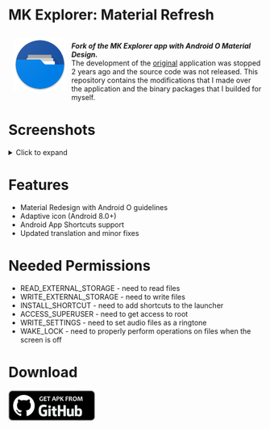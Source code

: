 # MK Explorer: Material Refresh
<img src="/Preview/Icon.png" align="left" width="105" hspace="10" vspace="10">

<br>_**Fork of the МК Explorer app with Android O Material Design.**_<br/> The development of the <a href="https://play.google.com/store/apps/details?id=pl.mkexplorer.kormateusz">original</a> application was stopped 2 years ago and the source code was not released. This repository contains the modifications that I made over the application and the binary packages that I builded for myself.
## 

# Screenshots
<details>
  <summary>Click to expand</summary>
  <img alt="Preview" src="/Preview/Preview.png"/>
</details>

# Features
  - Material Redesign with Android O guidelines 
  - Adaptive icon (Android 8.0+) 
  - Android App Shortcuts support 
  - Updated translation and minor fixes

# Needed Permissions
  - READ_EXTERNAL_STORAGE - need to read files
  - WRITE_EXTERNAL_STORAGE - need to write files
  - INSTALL_SHORTCUT - need to add shortcuts to the launcher
  - ACCESS_SUPERUSER - need to get access to root
  - WRITE_SETTINGS - need to set audio files as a ringtone
  - WAKE_LOCK - need to properly perform operations on files when the screen is off

# Download
[![Get Apk From GitHub](/Preview/GitHub.png)](https://github.com/0x264f/MK-Explorer-Material-Refresh/releases/latest)
